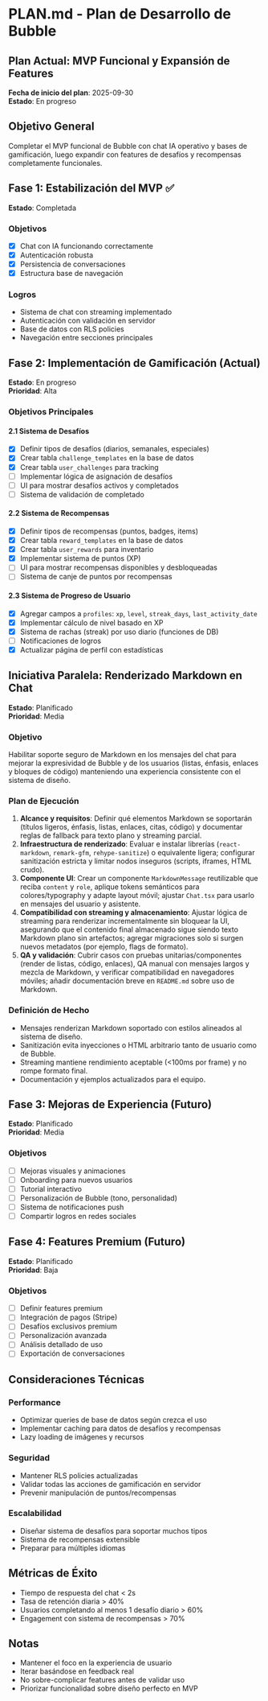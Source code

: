 # PLAN.md - Plan de Desarrollo de Bubble

## Plan Actual: MVP Funcional y Expansión de Features

**Fecha de inicio del plan**: 2025-09-30  
**Estado**: En progreso

## Objetivo General
Completar el MVP funcional de Bubble con chat IA operativo y bases de gamificación, luego expandir con features de desafíos y recompensas completamente funcionales.

## Fase 1: Estabilización del MVP ✅
**Estado**: Completada

### Objetivos
- [x] Chat con IA funcionando correctamente
- [x] Autenticación robusta
- [x] Persistencia de conversaciones
- [x] Estructura base de navegación

### Logros
- Sistema de chat con streaming implementado
- Autenticación con validación en servidor
- Base de datos con RLS policies
- Navegación entre secciones principales

## Fase 2: Implementación de Gamificación (Actual)
**Estado**: En progreso  
**Prioridad**: Alta

### Objetivos Principales

#### 2.1 Sistema de Desafíos
- [x] Definir tipos de desafíos (diarios, semanales, especiales)
- [x] Crear tabla `challenge_templates` en la base de datos
- [x] Crear tabla `user_challenges` para tracking
- [ ] Implementar lógica de asignación de desafíos
- [ ] UI para mostrar desafíos activos y completados
- [ ] Sistema de validación de completado

#### 2.2 Sistema de Recompensas
- [x] Definir tipos de recompensas (puntos, badges, items)
- [x] Crear tabla `reward_templates` en la base de datos
- [x] Crear tabla `user_rewards` para inventario
- [x] Implementar sistema de puntos (XP)
- [ ] UI para mostrar recompensas disponibles y desbloqueadas
- [ ] Sistema de canje de puntos por recompensas

#### 2.3 Sistema de Progreso de Usuario
- [x] Agregar campos a `profiles`: `xp`, `level`, `streak_days`, `last_activity_date`
- [x] Implementar cálculo de nivel basado en XP
- [x] Sistema de rachas (streak) por uso diario (funciones de DB)
- [ ] Notificaciones de logros
 - [x] Actualizar página de perfil con estadísticas

## Iniciativa Paralela: Renderizado Markdown en Chat
**Estado**: Planificado  
**Prioridad**: Media

### Objetivo
Habilitar soporte seguro de Markdown en los mensajes del chat para mejorar la expresividad de Bubble y de los usuarios (listas, énfasis, enlaces y bloques de código) manteniendo una experiencia consistente con el sistema de diseño.

### Plan de Ejecución
1. **Alcance y requisitos**: Definir qué elementos Markdown se soportarán (títulos ligeros, énfasis, listas, enlaces, citas, código) y documentar reglas de fallback para texto plano y streaming parcial.
2. **Infraestructura de renderizado**: Evaluar e instalar librerías (`react-markdown`, `remark-gfm`, `rehype-sanitize`) o equivalente ligera; configurar sanitización estricta y limitar nodos inseguros (scripts, iframes, HTML crudo).
3. **Componente UI**: Crear un componente `MarkdownMessage` reutilizable que reciba `content` y `role`, aplique tokens semánticos para colores/typography y adapte layout móvil; ajustar `Chat.tsx` para usarlo en mensajes del usuario y asistente.
4. **Compatibilidad con streaming y almacenamiento**: Ajustar lógica de streaming para renderizar incrementalmente sin bloquear la UI, asegurando que el contenido final almacenado sigue siendo texto Markdown plano sin artefactos; agregar migraciones solo si surgen nuevos metadatos (por ejemplo, flags de formato).
5. **QA y validación**: Cubrir casos con pruebas unitarias/componentes (render de listas, código, enlaces), QA manual con mensajes largos y mezcla de Markdown, y verificar compatibilidad en navegadores móviles; añadir documentación breve en `README.md` sobre uso de Markdown.

### Definición de Hecho
- Mensajes renderizan Markdown soportado con estilos alineados al sistema de diseño.
- Sanitización evita inyecciones o HTML arbitrario tanto de usuario como de Bubble.
- Streaming mantiene rendimiento aceptable (<100ms por frame) y no rompe formato final.
- Documentación y ejemplos actualizados para el equipo.

## Fase 3: Mejoras de Experiencia (Futuro)
**Estado**: Planificado  
**Prioridad**: Media

### Objetivos
- [ ] Mejoras visuales y animaciones
- [ ] Onboarding para nuevos usuarios
- [ ] Tutorial interactivo
- [ ] Personalización de Bubble (tono, personalidad)
- [ ] Sistema de notificaciones push
- [ ] Compartir logros en redes sociales

## Fase 4: Features Premium (Futuro)
**Estado**: Planificado  
**Prioridad**: Baja

### Objetivos
- [ ] Definir features premium
- [ ] Integración de pagos (Stripe)
- [ ] Desafíos exclusivos premium
- [ ] Personalización avanzada
- [ ] Análisis detallado de uso
- [ ] Exportación de conversaciones

## Consideraciones Técnicas

### Performance
- Optimizar queries de base de datos según crezca el uso
- Implementar caching para datos de desafíos y recompensas
- Lazy loading de imágenes y recursos

### Seguridad
- Mantener RLS policies actualizadas
- Validar todas las acciones de gamificación en servidor
- Prevenir manipulación de puntos/recompensas

### Escalabilidad
- Diseñar sistema de desafíos para soportar muchos tipos
- Sistema de recompensas extensible
- Preparar para múltiples idiomas

## Métricas de Éxito
- Tiempo de respuesta del chat < 2s
- Tasa de retención diaria > 40%
- Usuarios completando al menos 1 desafío diario > 60%
- Engagement con sistema de recompensas > 70%

## Notas
- Mantener el foco en la experiencia de usuario
- Iterar basándose en feedback real
- No sobre-complicar features antes de validar uso
- Priorizar funcionalidad sobre diseño perfecto en MVP

